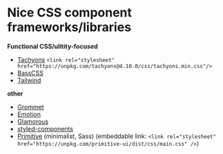 # Nice CSS component frameworks/libraries   

**Functional CSS/ulitity-focused**

* [Tachyons](http://tachyons.io/) `<link rel="stylesheet" href="https://unpkg.com/tachyons@4.10.0/css/tachyons.min.css"/>` 
* [BassCSS](https://basscss.com/)  
* [Tailwind](https://tailwindcss.com/)  

**other**

* [Grommet](https://v2.grommet.io/)
* [Emotion](https://emotion.sh/docs/introduction)
* [Glamorous](https://glamorous.rocks/)
* [styled-components](https://www.styled-components.com/)
* [Primitive](https://taniarascia.github.io/primitive/) (minimalist, Sass) (embeddable link: `<link rel="stylesheet" href="https://unpkg.com/primitive-ui/dist/css/main.css" />`)